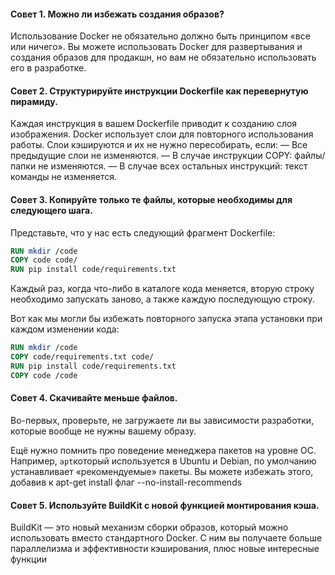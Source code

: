 
#### Совет 1. Можно ли избежать создания образов?

Использование Docker не обязательно должно быть принципом «все или ничего». Вы можете использовать Docker для развертывания и создания образов для продакшн, но вам не обязательно использовать его в разработке.

#### Совет 2. Структурируйте инструкции Dockerfile как перевернутую пирамиду.

Каждая инструкция в вашем Dockerfile приводит к созданию слоя изображения. Docker использует слои для повторного использования работы. Слои кэшируются и их не нужно пересобирать, если:
 — Все предыдущие слои не изменяются.
 — В случае инструкции COPY: файлы/папки не изменяются.
 — В случае всех остальных инструкций: текст команды не изменяется.

#### Совет 3. Копируйте только те файлы, которые необходимы для следующего шага.

Представьте, что у нас есть следующий фрагмент Dockerfile:
```Dockerfile
RUN mkdir /code
COPY code code/
RUN pip install code/requirements.txt
```
Каждый раз, когда что-либо в каталоге кода меняется, вторую строку необходимо запускать заново, а также каждую последующую строку.

Вот как мы могли бы избежать повторного запуска этапа установки при каждом изменении кода:
```Dockerfile
RUN mkdir /code
COPY code/requirements.txt code/
RUN pip install code/requirements.txt
COPY code /code
```

#### Совет 4. Скачивайте меньше файлов.

Во-первых, проверьте, не загружаете ли вы зависимости разработки, которые вообще не нужны вашему образу.

Ещё нужно помнить про поведение менеджера пакетов на уровне ОС. Например, `apt`который используется в Ubuntu и Debian, по умолчанию устанавливает «рекомендуемые» пакеты.
Вы можете избежать этого, добавив к apt-get install флаг --no-install-recommends

#### Совет 5. Используйте BuildKit с новой функцией монтирования кэша.

BuildKit — это новый механизм сборки образов, который можно использовать вместо стандартного Docker. С ним вы получаете больше параллелизма и эффективности кэширования, плюс новые интересные функции